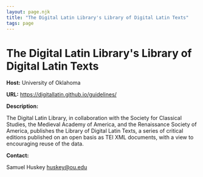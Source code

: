 ```yaml
---
layout: page.njk
title: "The Digital Latin Library's Library of Digital Latin Texts"
tags: page
---
```

# The Digital Latin Library's Library of Digital Latin Texts
**Host:** University of Oklahoma


**URL:** <https://digitallatin.github.io/guidelines/>


**Description:**


The Digital Latin Library, in collaboration with the Society for Classical Studies, the Medieval Academy of America, and the Renaissance Society of America, publishes the Library of Digital Latin Texts, a series of critical editions published on an open basis as TEI XML documents, with a view to encouraging reuse of the data.


**Contact:**


Samuel Huskey [huskey@ou.edu](mailto:huskey@ou.edu)


